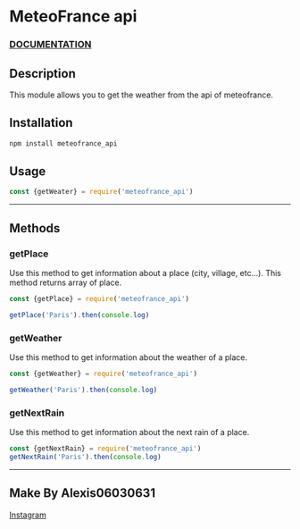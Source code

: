 # MeteoFrance api

### [DOCUMENTATION](https://alexis06030631.github.io/meteofrance_api/)

## Description

This module allows you to get the weather from the api of meteofrance.

## Installation

```bash
npm install meteofrance_api
```


## Usage

```javascript
const {getWeater} = require('meteofrance_api')
```

--- 

## Methods

### getPlace

Use this method to get information about a place (city, village, etc...).
This method returns array of place.

```javascript
const {getPlace} = require('meteofrance_api')

getPlace('Paris').then(console.log)
```

### getWeather

Use this method to get information about the weather of a place.

```javascript
const {getWeather} = require('meteofrance_api')

getWeather('Paris').then(console.log)
```

### getNextRain

Use this method to get information about the next rain of a place.

```javascript
const {getNextRain} = require('meteofrance_api')
getNextRain('Paris').then(console.log)
```


--- 

## Make By Alexis06030631
[Instagram](https://www.instagram.com/leko_system/)
